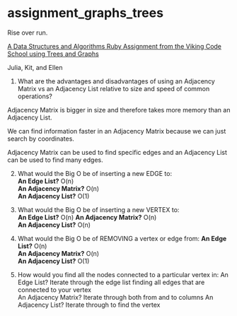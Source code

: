 # assignment_graphs_trees
Rise over run.

[A Data Structures and Algorithms Ruby Assignment from the Viking Code School using Trees and Graphs](http://www.vikingcodeschool.com)

Julia, Kit, and Ellen

1. What are the advantages and disadvantages of using an Adjacency Matrix vs an Adjacency List relative to size and speed of common operations?

Adjacency Matrix is bigger in size and therefore takes more memory than an Adjacency List.  

We can find information faster in an Adjacency Matrix because we can just search by coordinates.  

Adjacency Matrix can be used to find specific edges and an Adjacency List can be used to find many edges.   

2. What would the Big O be of inserting a new EDGE to:  
**An Edge List?** O(n)  
**An Adjacency Matrix?** O(n)  
**An Adjacency List?** O(1)  

3. What would the Big O be of inserting a new VERTEX to:  
**An Edge List?**  O(n)
**An Adjacency Matrix?** O(n)  
**An Adjacency List?** O(n) 

4. What would the Big O be of REMOVING a vertex or edge from:
**An Edge List?** O(n)  
**An Adjacency Matrix?** O(n)  
**An Adjacency List?** O(1)

5. How would you find all the nodes connected to a particular vertex in:
An Edge List?  Iterate through the edge list finding all edges that are connected to your vertex  
An Adjacency Matrix? Iterate through both from and to columns 
An Adjacency List? Iterate through to find the vertex 